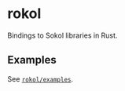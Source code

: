 # rokol

Bindings to Sokol libraries in Rust.

## Examples

See [`rokol/examples`](./rokol/examples).

